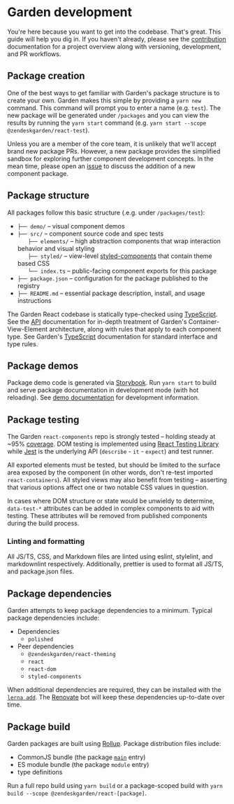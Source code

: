 # Garden development

You're here because you want to get into the codebase. That's great. This
guide will help you dig in. If you haven't already, please see the
[contribution](/.github/CONTRIBUTING.md) documentation for a project overview
along with versioning, development, and PR workflows.

## Package creation

One of the best ways to get familiar with Garden's package structure is to
create your own. Garden makes this simple by providing a `yarn new` command.
This command will prompt you to enter a name (e.g. `test`). The new package
will be generated under `/packages` and you can view the results by running
the `yarn start` command (e.g. `yarn start --scope @zendeskgarden/react-test`).

Unless you are a member of the core team, it is unlikely that we'll accept
brand new package PRs. However, a new package provides the simplified sandbox
for exploring further component development concepts. In the mean time,
please open an [issue](https://github.com/zendeskgarden/react-components/issues/new)
to discuss the addition of a new component package.

## Package structure

All packages follow this basic structure (.e.g. under `/packages/test`):

<!-- markdownlint-disable -->

- `├── demo/` – visual component demos
- `├── src/` – component source code and spec tests<br>
  &nbsp;&nbsp;&nbsp;&nbsp;&nbsp;&nbsp;`├── elements/` – high abstraction components that wrap interaction behavior and visual styling<br>
  &nbsp;&nbsp;&nbsp;&nbsp;&nbsp;&nbsp;`├── styled/` – view-level [styled-components](https://styled-components.com/) that contain theme based CSS<br>
  &nbsp;&nbsp;&nbsp;&nbsp;&nbsp;&nbsp;`└── index.ts` – public-facing component exports for this package
- `├── package.json` – configuration for the package published to the registry
- `├── README.md` – essential package description, install, and usage instructions

<!-- markdownlint-enable -->

The Garden React codebase is statically type-checked using
[TypeScript](https://www.typescriptlang.org/). See the [API](api.md)
documentation for in-depth treatment of Garden's Container-View-Element
architecture, along with rules that apply to each component type. See Garden's
[TypeScript](typescript.md) documentation for standard interface and type rules.

## Package demos

Package demo code is generated via [Storybook](https://storybook.js.org/). Run
`yarn start` to build and serve package documentation in development mode (with
hot reloading). See [demo documentation](/docs/demo.md) for development
information.

## Package testing

The Garden `react-components` repo is strongly tested – holding steady at
~95% [coverage](https://coveralls.io/github/zendeskgarden/react-components).
DOM testing is implemented using [React Testing
Library](https://testing-library.com/react) while [Jest](https://jestjs.io/)
is the underlying API (`describe` - `it` - `expect`) and test runner.

All exported elements must be tested, but should be limited to the surface
area exposed by the component (in other words, don't re-test imported
`react-containers`). All styled views may also benefit from testing –
asserting that various options affect one or two notable CSS values in
question.

In cases where DOM structure or state would be unwieldy to determine,
`data-test-*` attributes can be added in complex components to aid with
testing. These attributes will be removed from published components during
the build process.

### Linting and formatting

All JS/TS, CSS, and Markdown files are linted using eslint, stylelint, and
markdownlint respectively. Additionally, prettier is used to format all
JS/TS, and package.json files.

## Package dependencies

Garden attempts to keep package dependencies to a minimum. Typical package
dependencies include:

- Dependencies
  - `polished`
- Peer dependencies
  - `@zendeskgarden/react-theming`
  - `react`
  - `react-dom`
  - `styled-components`

When additional dependencies are required, they can be installed with the
[`lerna add`](https://github.com/lerna/lerna/tree/main/commands/add#readme).
The [Renovate](https://renovatebot.com) bot will keep these dependencies
up-to-date over time.

## Package build

Garden packages are built using [Rollup](https://rollupjs.org/). Package distribution files include:

- CommonJS bundle (the package [`main`](https://docs.npmjs.com/files/package.json#main) entry)
- ES module bundle (the package `module` entry)
- type definitions

Run a full repo build using `yarn build` or a package-scoped build with `yarn build --scope @zendeskgarden/react-[package]`.
